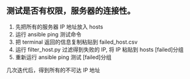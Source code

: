 ## 测试是否有权限，服务器的连接性。

1. 先把所有的服务器 IP 地址放入 hosts
2. 运行 ansible ping 测试命令
3. 把 terminal 返回的信息复制粘贴到 failed_host.csv
4. 运行 filter_host.py 过滤得到失败的 IP, 将 IP 粘贴到 hosts [failed]分组
5. 重新运行 ansible ping 测试 [failed]分组  

几次迭代后，得到所有的不可达 IP 地址